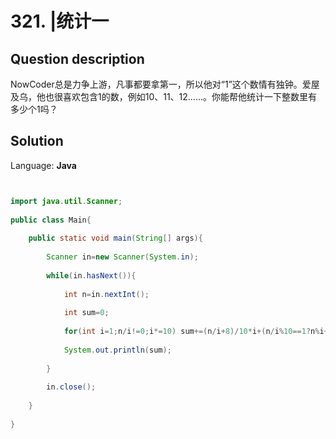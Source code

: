 # 321. |统计一

## Question description


NowCoder总是力争上游，凡事都要拿第一，所以他对“1”这个数情有独钟。爱屋及乌，他也很喜欢包含1的数，例如10、11、12……。你能帮他统计一下整数里有多少个1吗？


## Solution

Language: **Java**

```Java


import java.util.Scanner;
 
public class Main{
 
    public static void main(String[] args){
 
        Scanner in=new Scanner(System.in);
 
        while(in.hasNext()){
 
            int n=in.nextInt();
 
            int sum=0;
 
            for(int i=1;n/i!=0;i*=10) sum+=(n/i+8)/10*i+(n/i%10==1?n%i+1:0);
 
            System.out.println(sum);
 
        }
 
        in.close();
 
    }
 
}
```


